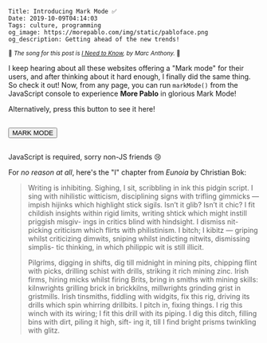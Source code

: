     Title: Introducing Mark Mode ✅
    Date: 2019-10-09T04:14:03
    Tags: culture, programming
    og_image: https://morepablo.com/img/static/pabloface.png
    og_description: Getting ahead of the new trends!

<small>🎵 <em>The song for this post is <a href="https://www.youtube.com/watch?v=fLVzw9wVd9o">I Need to Know</a>, by Marc Anthony.</em> 🎵</small>

I keep hearing about all these websites offering a "Mark mode" for their users,
and after thinking about it hard enough, I finally did the same thing. So check
it out! Now, from any page, you can run `markMode()` from the JavaScript console
to experience <strong>More Pablo</strong> in glorious Mark Mode!

Alternatively, press this button to see it here!

<button id="markActivate" style="margin: 15px auto;">MARK MODE</button>

JavaScript is required, sorry non-JS friends 😢

For _no reason at all_, here's the "I" chapter from _Eunoia_ by Christian Bok:

> Writing is inhibiting. Sighing, I sit, scribbling in ink
> this pidgin script. I sing with nihilistic witticism,
> disciplining signs with trifling gimmicks — impish
> hijinks which highlight stick sigils. Isn’t it glib?
> Isn’t it chic? I fit childish insights within rigid limits,
> writing shtick which might instill priggish misgiv-
> ings in critics blind with hindsight. I dismiss nit-
> picking criticism which flirts with philistinism. I
> bitch; I kibitz — griping whilst criticizing dimwits,
> sniping whilst indicting nitwits, dismissing simplis-
> tic thinking, in which philippic wit is still illicit.
>
> Pilgrims, digging in shifts, dig till midnight in mining
> pits, chipping flint with picks, drilling schist with drills,
> striking it rich mining zinc. Irish firms, hiring micks
> whilst firing Brits, bring in smiths with mining skills:
> kilnwrights grilling brick in brickkilns, millwrights
> grinding grist in gristmills. Irish tinsmiths, fiddling
> with widgits, fix this rig, driving its drills which spin
> whirring drillbits. I pitch in, fixing things. I rig this
> winch with its wiring; I fit this drill with its piping. I
> dig this ditch, filling bins with dirt, piling it high, sift-
> ing it, till I find bright prisms twinkling with glitz.

   [1]: https://www.poetryinvoice.com/poems/chapter-i
